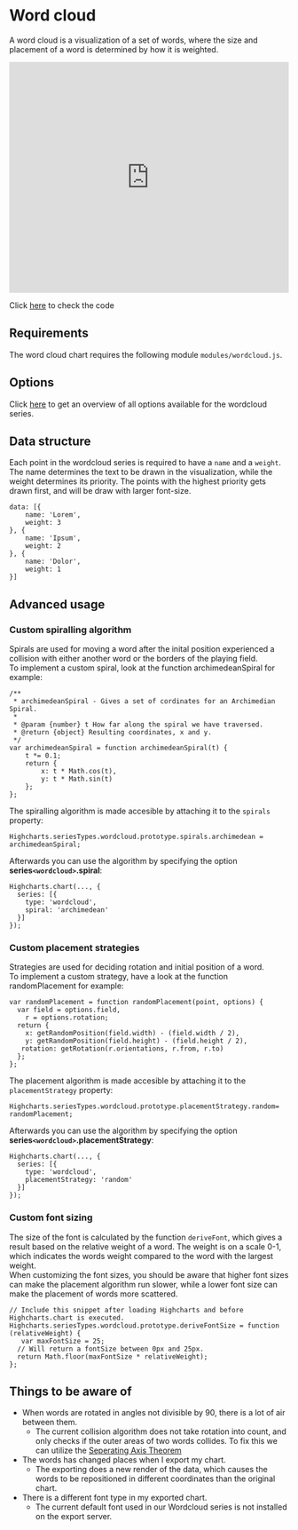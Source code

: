 Word cloud
===

A word cloud is a visualization of a set of words, where the size and placement of a word is determined by how it is weighted.

<iframe style="width: 100%; height: 416px; border: none;" src=https://www.highcharts.com/samples/embed/highcharts/demo/wordcloud allow="fullscreen"></iframe>

Click [here](http://jsfiddle.net/gh/get/library/pure/highcharts/highcharts/tree/master/samples/highcharts/demo/wordcloud/) to check the code

Requirements
------------

The word cloud chart requires the following module `modules/wordcloud.js`.

Options
-------

Click [here](https://api.highcharts.com/highcharts/plotOptions.wordcloud) to get an overview of all options available for the wordcloud series.

Data structure
--------------

Each point in the wordcloud series is required to have a `name` and a `weight`. The name determines the text to be drawn in the visualization, while the weight determines its priority. The points with the highest priority gets drawn first, and will be draw with larger font-size.

    
    data: [{
        name: 'Lorem',
        weight: 3
    }, {
        name: 'Ipsum',
        weight: 2
    }, {
        name: 'Dolor',
        weight: 1
    }] 

Advanced usage
--------------

### Custom spiralling algorithm

Spirals are used for moving a word after the inital position experienced a collision with either another word or the borders of the playing field.  
To implement a custom spiral, look at the function archimedeanSpiral for example:

    
    /**
     * archimedeanSpiral - Gives a set of cordinates for an Archimedian Spiral.
     *
     * @param {number} t How far along the spiral we have traversed.
     * @return {object} Resulting coordinates, x and y.
     */
    var archimedeanSpiral = function archimedeanSpiral(t) {
        t *= 0.1;
        return {
            x: t * Math.cos(t),
            y: t * Math.sin(t)
        };
    }; 

The spiralling algorithm is made accesible by attaching it to the `spirals` property:

    
    Highcharts.seriesTypes.wordcloud.prototype.spirals.archimedean = archimedeanSpiral; 

Afterwards you can use the algorithm by specifying the option **series`<wordcloud>`.spiral**:

    
    Highcharts.chart(..., {
      series: [{
        type: 'wordcloud',
        spiral: 'archimedean'
      }]
    }); 

### Custom placement strategies

Strategies are used for deciding rotation and initial position of a word.  
To implement a custom strategy, have a look at the function randomPlacement for example:

    
    var randomPlacement = function randomPlacement(point, options) {
      var field = options.field,
        r = options.rotation;
      return {
        x: getRandomPosition(field.width) - (field.width / 2),
        y: getRandomPosition(field.height) - (field.height / 2),
       rotation: getRotation(r.orientations, r.from, r.to)
      };
    }; 

The placement algorithm is made accesible by attaching it to the `placementStrategy` property:

    
    Highcharts.seriesTypes.wordcloud.prototype.placementStrategy.random= randomPlacement; 

Afterwards you can use the algorithm by specifying the option **series`<wordcloud>`.placementStrategy**:

    
    Highcharts.chart(..., {
      series: [{
        type: 'wordcloud',
        placementStrategy: 'random'
      }]
    }); 

### Custom font sizing

The size of the font is calculated by the function `deriveFont`, which gives a result based on the relative weight of a word. The weight is on a scale 0-1, which indicates the words weight compared to the word with the largest weight.  
When customizing the font sizes, you should be aware that higher font sizes can make the placement algorithm run slower, while a lower font size can make the placement of words more scattered.

    
    // Include this snippet after loading Highcharts and before Highcharts.chart is executed.
    Highcharts.seriesTypes.wordcloud.prototype.deriveFontSize = function (relativeWeight) {
       var maxFontSize = 25;
      // Will return a fontSize between 0px and 25px.
      return Math.floor(maxFontSize * relativeWeight);
    }; 

Things to be aware of
---------------------

*   When words are rotated in angles not divisible by 90, there is a lot of air between them.
    *   The current collision algorithm does not take rotation into count, and only checks if the outer areas of two words collides. To fix this we can utilize the [Seperating Axis Theorem](https://gamedevelopment.tutsplus.com/tutorials/collision-detection-using-the-separating-axis-theorem--gamedev-169)
*   The words has changed places when I export my chart.
    *   The exporting does a new render of the data, which causes the words to be repositioned in different coordinates than the original chart.
*   There is a different font type in my exported chart.
    *   The current default font used in our Wordcloud series is not installed on the export server.
